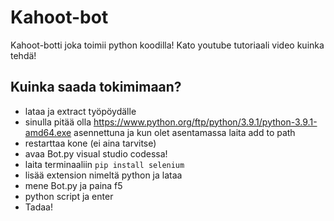 # Kahoot-bot
Kahoot-botti joka toimii python koodilla! Kato youtube tutoriaali video kuinka tehdä!

## Kuinka saada tokimimaan?
- lataa ja extract työpöydälle
- sinulla pitää olla https://www.python.org/ftp/python/3.9.1/python-3.9.1-amd64.exe asennettuna ja kun olet asentamassa laita add to path
- restarttaa kone (ei aina tarvitse)
- avaa Bot.py visual studio codessa!
- laita terminaaliin `pip install selenium`
- lisää extension nimeltä python ja lataa
- mene Bot.py ja paina f5 
- python script ja enter
- Tadaa!


